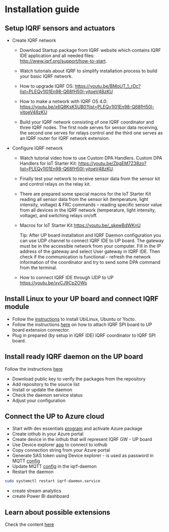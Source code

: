 # Installation guide

## Setup IQRF sensors and actuators

* Create IQRF network

	* Download Startup package from IQRF website which contains IQRF IDE application 
	  and all needed files: http://www.iqrf.org/support/how-to-start.

	* Watch tutorials about IQRF to simplify installation process to build your 
	  basic IQRF network.

	* How to upgrade IQRF OS:
      https://youtu.be/BMoUT_1_rDc?list=PLEQy1I01En98-Q68fH50l-yjtoeV48zKU

	* How to make a network with IQRF OS 4.0:
	  https://youtu.be/x6Q8KsK5UB0?list=PLEQy1I01En98-Q68fH50l-yjtoeV48zKU

	* Build your IQRF network consisting of one IQRF coordinator and three IQRF nodes. 
	  The first node serves for sensor data receiving, the second one serves for relays 
	  control and the third one serves as an IQRF router for IQRF network extension.

* Configure IQRF network

	* Watch tutorial video how to use Custom DPA Handlers.
	  Custom DPA Handlers for IoT Starter Kit:
	  https://youtu.be/ZbgEM7Z38zo?list=PLEQy1I01En98-Q68fH50l-yjtoeV48zKU.

	* Finally test your network to receive sensor data from the sensor kit and control 
	  relays on the relay kit.

	* There are prepared some special macros for the IoT Starter Kit reading all sensor 
	  data from the sensor kit (temperature, light intensity, voltage) & FRC commands – 
	  reading specific sensor value from all devices in the IQRF network (temperature, 
	  light intensity, voltage), and switching relays on/off.

	* Macros for IoT Starter Kit
	  https://youtu.be/_skewBdWKnU

	  Tip: After UP board installation and IQRF Daemon configuration you can use UDP channel 
	  to connect IQRF IDE to UP board. The gateway must be in the accessible network from your 
	  computer. Fill in the IP address of the gateway and select User gateway in IQRF IDE. 
	  Then check if the communication is functional – refresh the network information of the 
	  coordinator and try to send some DPA command from the terminal.

	* How to connect IQRF IDE through UDP to UP
	  https://youtu.be/xyCJ9Cp2OWs

## Install Linux to your UP board and connect IQRF module

* Follow the [instructions](https://github.com/iqrfsdk/iot-starter-kit/tree/master/core/aaeon.com)
to install UbiLinux, Ubuntu or Yocto.
* Follow the instructions [here](http://www.iqrf.org/weben/downloads.php?id=412) on how to attach
IQRF SPI board to UP board extension connector.
* Plug in prepared (by setup in IQRF IDE) IQRF coordinator to IQRF SPI board.

## Install ready IQRF daemon on the UP board

Follow the instructions [here](https://github.com/iqrfsdk/iqrf-daemon)

* Download public key to verify the packages from the repository
* Add repository to the source list
* Install or update the daemon
* Check the daemon service status
* Adjust your configuration

## Connect the UP to Azure cloud

- Start with dev essentials [program](https://www.visualstudio.com/cs/dev-essentials/) and activate Azure package
- Create iothub in your Azure portal
- Create device in the iothub that will represent IQRF GW - UP board
- Use Device explorer [app](https://github.com/Azure/azure-iot-sdk-csharp/releases) to connect to iothub
- Copy connection string from your Azure portal
- Generate SAS token using Device explorer - is used as password in MQTT [config](workshop/daemon-config/MqttMessaging.json)
- Update MQTT [config](workshop/daemon-config/MqttMessaging.json) in the iqrf-daemon
- Restart the daemon

```bash
sudo systemctl restart iqrf-daemon.service
```

- create stream analytics 
- create Power BI dashboard

## Learn about possible extensions

Check the content [here](https://github.com/iqrfsdk/iot-starter-kit/tree/master/extensions)
